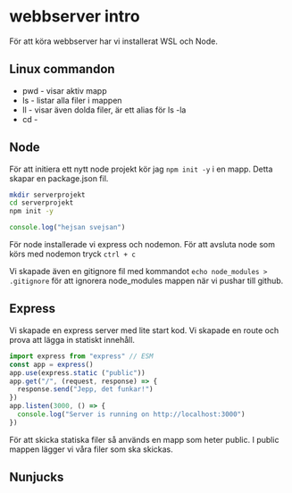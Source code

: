 # webbserver intro

För att köra webbserver har vi installerat WSL och Node.

## Linux commandon

* pwd - visar aktiv mapp
* ls - listar alla filer i mappen
* ll - visar även dolda filer, är ett alias för ls -la
* cd -

## Node

För att initiera ett nytt node projekt kör jag `npm init -y` i en mapp. Detta skapar en package.json fil.

```bash
mkdir serverprojekt
cd serverprojekt
npm init -y
```

```js
console.log("hejsan svejsan")
```

För node installerade vi express och nodemon.
För att avsluta node som körs med nodemon tryck `ctrl + c`

Vi skapade även en gitignore fil med kommandot `echo node_modules > .gitignore`
för att ignorera node_modules mappen när vi pushar till github.

## Express

Vi skapade en express server med lite start kod. Vi skapade en route och prova att lägga in statiskt innehåll.

```js
import express from "express" // ESM
const app = express()
app.use(express.static ("public"))
app.get("/", (request, response) => {
  response.send("Jepp, det funkar!")
})
app.listen(3000, () => {
  console.log("Server is running on http://localhost:3000")
})
```

För att skicka statiska filer så används en mapp som heter public. I public mappen lägger vi våra filer som ska skickas.

## Nunjucks
